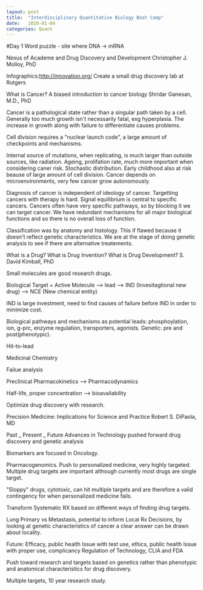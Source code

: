 ```yaml
---
layout: post
title:  "Interdisciplinary Quantitative Biology Boot Camp"
date:   2016-01-04
categories: Quant
---
```

#Day 1
Word puzzle - site where DNA -> mRNA

Nexus of Academe and Drug Discovery and Development
Christopher J. Molloy, PhD

Infographics:http://innovation.org/
Create a small drug discovery lab at Rutgers

What is Cancer? A biased introduction to cancer biology
Shridar Ganesan, M.D., PhD

Cancer is a pathological state rather than a singular path taken by a cell. Generally too much growth isn't necessarily fatal, exg hyperplasia. The increase in growth along with failure to differentiate causes problems. 

Cell division requires a "nuclear launch code", a large amount of checkpoints and mechanisms.

Internal source of mutations, when replicating, is much larger than outside sources, like radiation. Ageing, prolifation rate, much more important when considering caner risk. Stochastic distribution. Early childhood also at risk beause of large amount of cell division. Cancer depends on microenvironments, very few cancer grow autonomously.

Diagnosis of cancer is independent of ideology of cancer. Targetting cancers with therapy is hard. Signal equilibrium is central to specific cancers. Cancers often have very specific pathways, so by blocking it we can target cancer. We have redundant mechanisms for all major biological functions and so there is no overall loss of function.

Classification was by anatomy and histology. This if flawed because it doesn't reflect genetic characteristics. We are at the stage of doing genetic analysis to see if there are alternative treatements.

What is a Drug? What is Drug Invention? What is Drug Development?
S. David Kimball, PhD

Small molecules are good research drugs. 

Biological Target + Active Molecule --> lead --> IND (Invesitagtional new drug) --> NCE (New chemical entity)

IND is large investment, need to find causes of failure before IND in order to minimize cost.

Biological pathways and mechanisms as potential leads: phosphoylation, ion, g-prc, enzyme regulation, transporters, agonists. Genetic: pre and post(phenotypic).

Hit-to-lead

Medicinal Chemistry

Failue analysis

Preclinical Pharmacokinetics
--> Pharmacodynamics

Half-life, proper concentration --> bioavailability

Optimize drug discovery with research.

Precision Medicine: Implications for Science and Practice
Robert S. DiPaola, MD

Past _ Present _ Future
Advances in Technology pushed forward drug discovery and genetic analysis

Biomarkers are focused in Oncology.

Pharmacogenomics.
Push to personalized medicine, very highly targeted. Multiple drug targets are important although currently most drugs are single target.

"Sloppy" drugs, cytotoxic, can hit multiple targets and are therefore a valid contingency for when personalized medicine fails.

Transform Systematic RX based on different ways of finding drug targets.

Lung Primary vs Metastasis, potential to inform Local Rx Decisions, by looking at genetic characteristics of cancer a clear answer can be drawn about locality.

Future:
Efficacy, public health
Issue with test use, ethics, public health
Issue with proper use, complicancy
Regulation of Technology, CLIA and FDA

Push toward research and targets based on genetics rather than phenotypic and anatomical characteristics for drug discovery.

Multiple targets, 10 year research study.